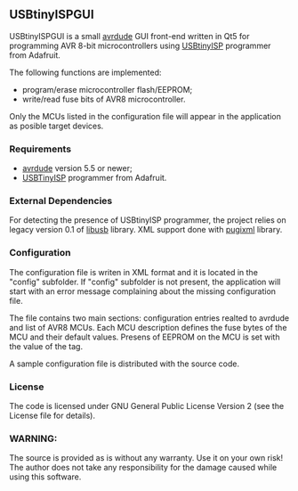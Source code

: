 ## USBtinyISPGUI

USBtinyISPGUI is a small [avrdude](https://github.com/avrdudes/avrdude/) GUI front-end written
in Qt5 for programming AVR 8-bit microcontrollers using [USBtinyISP](http://learn.adafruit.com/usbtinyisp) programmer
from Adafruit.

The following functions are implemented:
- program/erase microcontroller flash/EEPROM;
- write/read fuse bits of AVR8 microcontroller.

Only the MCUs listed in the configuration file will appear in the application as posible target devices.

 
### Requirements
- [avrdude](https://github.com/avrdudes/avrdude/) version 5.5 or newer;
- [USBTinyISP](http://learn.adafruit.com/usbtinyisp) programmer from Adafruit.

### External Dependencies

For detecting the presence of USBtinyISP programmer, the project relies on
legacy version 0.1 of [libusb]( https://libusb.info) library.
XML support done with [pugixml](https://pugixml.org/) library.

### Configuration

The configuration file is writen in XML format and it is located in the "config" subfolder.
If "config" subfolder is not present, the application  will start with an error message complaining about the missing configuration file.

The file contains two main sections: configuration entries realted to avrdude and list of AVR8 MCUs.
Each MCU description defines the fuse bytes of the MCU and their default values. Presens of EEPROM on the MCU is
set with the value of the <EEPROM> tag.

A sample configuration file is distributed with the source code.

### License

The code is licensed under GNU General Public License Version 2 (see the License file for details).

### WARNING:
The source is provided as is without any warranty. Use it on your own risk!
The author does not take any responsibility for the damage caused while using this software.

